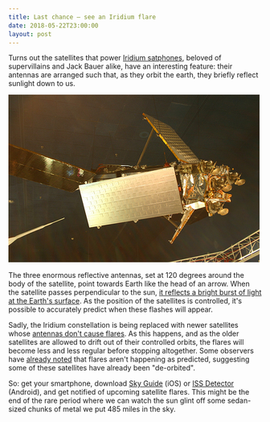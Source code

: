 ```yaml
---
title: Last chance – see an Iridium flare
date: 2018-05-22T23:00:00
layout: post
---
```


Turns out the satellites that power [Iridium satphones](https://en.wikipedia.org/wiki/Iridium_satellite_constellation), beloved of supervillains and Jack Bauer alike, have an interesting feature: their antennas are arranged such that, as they orbit the earth, they briefly reflect sunlight down to us.

[![Picture of an Iridium satellite – Ryan Somma](/images/iridium_satellite.jpg)](https://www.flickr.com/photos/ideonexus/2188119372/)

The three enormous reflective antennas, set at 120 degrees around the body of the satellite, point towards Earth like the head of an arrow. When the satellite passes perpendicular to the sun, [it reflects a bright burst of light at the Earth's surface](https://en.wikipedia.org/wiki/Satellite_flare#Iridium_flares). As the position of the satellites is controlled, it's possible to accurately predict when these flashes will appear.

Sadly, the Iridium constellation is being replaced with newer satellites whose [antennas don't cause flares](https://news.ycombinator.com/item?id=17129473). As this happens, and as the older satellites are allowed to drift out of their controlled orbits, the flares will become less and less regular before stopping altogether. Some observers have [already noted](https://www.heavens-above.com/IridiumDemise.aspx) that flares aren't happening as predicted, suggesting some of these satellites have already been "de-orbited".

So: get your smartphone, download [Sky Guide](https://itunes.apple.com/us/app/sky-guide-ar/id576588894?mt=8) (iOS) or [ISS Detector](https://play.google.com/store/apps/details?id=com.runar.issdetector&hl=en_US) (Android), and get notified of upcoming satellite flares. This might be the end of the rare period where we can watch the sun glint off some sedan-sized chunks of metal we put 485 miles in the sky.
